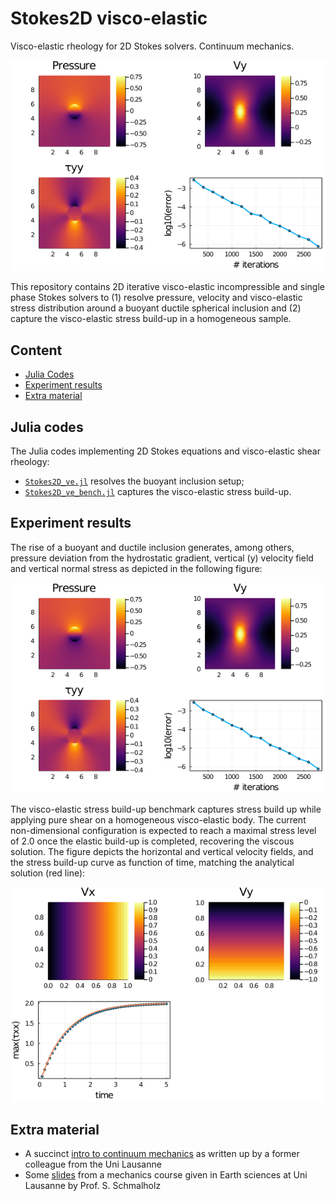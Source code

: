 # Stokes2D visco-elastic
Visco-elastic rheology for 2D Stokes solvers. Continuum mechanics.

![](docs/output_ve.png)

This repository contains 2D iterative visco-elastic incompressible and single phase Stokes solvers to (1) resolve pressure, velocity and visco-elastic stress distribution around a buoyant ductile spherical inclusion and (2) capture the visco-elastic stress build-up in a homogeneous sample.

## Content
* [Julia Codes](#julia-codes)
* [Experiment results](#experiment-results)
* [Extra material](#extra-material)

## Julia codes
The Julia codes implementing 2D Stokes equations and visco-elastic shear rheology:
- [`Stokes2D_ve.jl`](Stokes2D_ve.jl) resolves the buoyant inclusion setup;
- [`Stokes2D_ve_bench.jl`](Stokes2D_ve_bench.jl) captures the visco-elastic stress build-up.

## Experiment results
The rise of a buoyant and ductile inclusion generates, among others, pressure deviation from the hydrostatic gradient, vertical (y) velocity field and vertical normal stress as depicted in the following figure:

![](docs/output_ve.png)

The visco-elastic stress build-up benchmark captures stress build up while applying pure shear on a homogeneous visco-elastic body. The current non-dimensional configuration is expected to reach a maximal stress level of 2.0 once the elastic build-up is completed, recovering the viscous solution. The figure depicts the horizontal and vertical velocity fields, and the stress build-up curve as function of time, matching the analytical solution (red line):

![](docs/output_ve_bench.png)

## Extra material
- A succinct [intro to continuum mechanics](docs/intro_continuum_mechanics.pdf) as written up by a former colleague from the Uni Lausanne
- Some [slides](docs/visco-elast_schmalholz_unil.pdf) from a mechanics course given in Earth sciences at Uni Lausanne by Prof. S. Schmalholz
